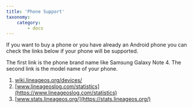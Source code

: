 ```yaml
---
title: 'Phone Support'
taxonomy:
    category:
        - docs
---
```


If you want to buy a phone or you have already an Android phone you can check the links below if your phone will be supported.

The first link is the phone brand name like Samsung Galaxy Note 4.
The second link is the model name of your phone.

1. [wiki.lineageos.org/devices/](https://wiki.lineageos.org/devices/)
2. [www.lineageoslog.com/statistics](https://www.lineageoslog.com/statistics)
3. [www.stats.lineageos.org/](https://stats.lineageos.org/)
